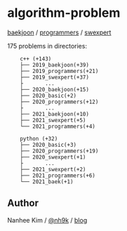 # algorithm-problem

[baekjoon](https://www.acmicpc.net/) / [programmers](https://programmers.co.kr/learn/challenges) / [swexpert](https://swexpertacademy.com/main/main.do)
  
  
175 problems in directories:

		c++ (+143)
		├── 2019_baekjoon(+39)
		├── 2019_programmers(+21)
		├── 2019_swexpert(+37)
		├		...  
		├── 2020_baekjoon(+15)
		├── 2020_basic(+2)
		├── 2020_programmers(+12)
		├		...  
		├── 2021_baekjoon(+10)
		├── 2021_swexpert(+5)
		└── 2021_programmers(+4)

		python (+32)
		├── 2020_basic(+3)
		├── 2020_programmers(+19)
		├── 2020_swexpert(+1)
		├		...  
		├── 2021_swexpert(+2)
		├── 2021_programmers(+6)  
		└── 2021_baek(+1)

## Author
Nanhee Kim / [@nh9k](https://github.com/nh9k) / [blog](https://blog.naver.com/kimnanhee97)

